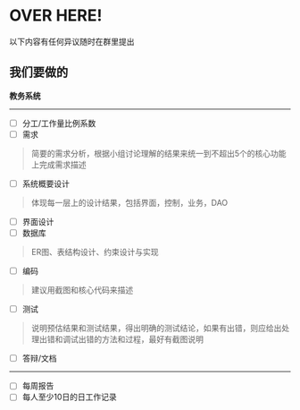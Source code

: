 # OVER HERE!
以下内容有任何异议随时在群里提出

## 我们要做的
**教务系统**
***
+ [ ] 分工/工作量比例系数
+ [ ] 需求
> 简要的需求分析，根据小组讨论理解的结果来统一到不超出5个的核心功能上完成需求描述
+ [ ] 系统概要设计
> 体现每一层上的设计结果，包括界面，控制，业务，DAO
+ [ ] 界面设计
+ [ ] 数据库
> ER图、表结构设计、约束设计与实现
+ [ ] 编码
> 建议用截图和核心代码来描述
+ [ ] 测试
> 说明预估结果和测试结果，得出明确的测试结论，如果有出错，则应给出处理出错和调试出错的方法和过程，最好有截图说明
+ [ ] 答辩/文档
***
+ [ ] 每周报告
+ [ ] 每人至少10日的日工作记录
